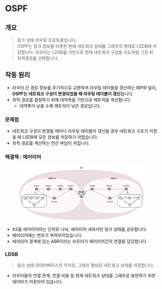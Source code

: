 # OSPF

## 개요

> 링크 상태 라우팅 프로토콜입니다. \
> OSPF는 링크 정보를 비롯한 현재 네트워크 상태를 그래프의 형태로 LSDB에 저장합니다. 라우터는 LDSB를 기반으로 현재 네트워크 구성을 지도처럼 그린 뒤 최적경로를 선택합니다.&#x20;



## 작동 원리&#x20;

* 라우터 간 경로 정보를 주기적으로 교환하며 라우팅 테이블을 갱신하는 RIP와 달리, **OSPF는 네트워크 구성이 변경되었을 때 라우팅 테이블이 갱신**됩니다.&#x20;
* 최적 경로를 결정하기 위해 대역폭을 기반으로 메트릭을 계산합니다.&#x20;
  * 대역폭이 낮을 수록 메트릭이 낮은 경로입니다.&#x20;

### 문제점&#x20;

* 네트워크 구성이 변경될 때마다 라우팅 테이블이 갱신될 경우 네트워크 구조가 커졌을 때 LSDB에 모든 정보를 저장하기 어렵습니다.&#x20;
* 최적 경로를 계산하는 연산 부담이 커집니다.&#x20;

### 해결책 : 에어리어&#x20;

<figure><img src="../../../../.gitbook/assets/image (1) (1) (1).png" alt=""><figcaption></figcaption></figure>

* AS를 에어리어라는 단위로 나눠, 에어리어 내에서만 링크 상태를 공유합니다.&#x20;
* 에어리어에는 번호가 부여되어있습니다.&#x20;
* 에어리어 경계에 있는 ABR이라는 라우터가 에어리어간의 연결을 담당합니다.&#x20;



### LDSB

> 링크 상태 데이터베이스의 약자로, 그래프 형태로 네트워크 상태를 저장합니다.&#x20;

* 라우터들의 연결 관계, 연결 비용 등 현재 네트워크 상태를 그래프로 표현하기 위한 데이터가 저장되어 있습니다.&#x20;

